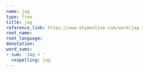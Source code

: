 ```yaml
---
name: jag
type: free
title: jag
reference_link: https://www.etymonline.com/word/jag
root_name: 
root_language: 
denotation: 
word_sums:
- sum: 'Jag + '
  respelling: jag
---
```

